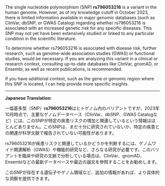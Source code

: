 The single nucleotide polymorphism (SNP) **rs796053216** is a variant in the human genome. However, as of my knowledge cutoff in October 2023, there is limited information available in major genomic databases (such as ClinVar, dbSNP, or GWAS Catalog) regarding whether rs796053216 is associated with an increased genetic risk for any specific diseases. This SNP may not yet have been extensively studied or linked to any particular condition in the scientific literature.

To determine whether rs796053216 is associated with disease risk, further research, such as genome-wide association studies (GWAS) or functional studies, would be necessary. If you are analyzing this variant in a clinical or research context, consulting up-to-date databases like ClinVar, gnomAD, or Ensembl, as well as recent publications, is recommended.

If you have additional context, such as the gene or genomic region where this SNP is located, I can help provide more specific insights.

---

**Japanese Translation:**

一塩基多型（SNP）**rs796053216**はヒトゲノム内のバリアントですが、2023年10月時点で、主要なゲノムデータベース（ClinVar、dbSNP、GWAS Catalogなど）には、このSNPが特定の疾患リスクの増加と関連しているという情報はほとんどありません。このSNPは、まだ十分に研究されていないか、特定の疾患との関連が科学文献で報告されていない可能性があります。

rs796053216が疾患リスクと関連しているかどうかを判断するには、ゲノムワイド関連解析（GWAS）や機能的研究など、さらなる研究が必要です。このバリアントを臨床や研究の文脈で分析している場合は、ClinVar、gnomAD、Ensemblなどの最新データベースや最近の論文を参照することをお勧めします。

このSNPが存在する遺伝子やゲノム領域など、追加の情報があれば、より具体的な洞察を提供できます。